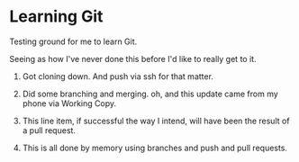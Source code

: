 # Learning Git
Testing ground for me to learn Git.

Seeing as how I've never done this before I'd like to really get to it.

1. Got cloning down. And push via ssh for that matter.

2. Did some branching and merging. oh, and this update came from my phone via Working Copy.

3. This line item, if successful the way I intend, will have been the result of a pull request.

4. This is all done by memory using branches and push and pull requests.
